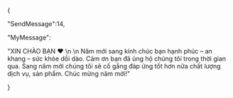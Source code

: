 {

"SendMessage":14,

"MyMessage":

"XIN CHÀO BẠN ❤  \n \n Năm mới sang kính chúc bạn hạnh phúc – an khang – sức khỏe dồi dào. Cảm ơn bạn đã ủng hộ chúng tôi trong thời gian qua. Sang năm mới chúng tôi sẽ cố gắng đáp ứng tốt hơn nữa chất lượng dịch vụ, sản phẩm. Chúc mừng năm mới!"

}

